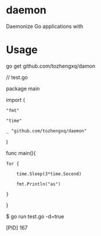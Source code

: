 # daemon
Daemonize Go applications with 

# Usage
go get github.com/tozhengxq/damon

// test.go

package main

import (

    "fmt"
    
    "time"
    
    _ "github.com/tozhengxq/daemon"
    
)

func main(){

    for {
    
        time.Sleep(3*time.Second)
        
        fmt.Println("as")
        
    }
    
}


$ go run test.go -d=true

[PID] 167
